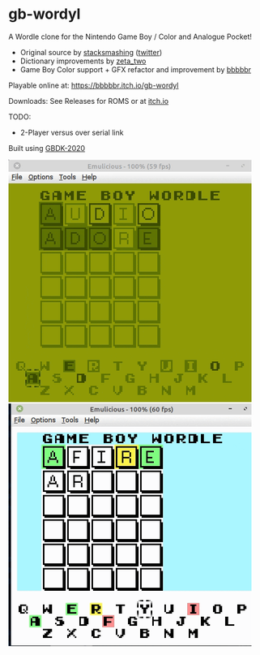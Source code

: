 # gb-wordyl

A Wordle clone for the Nintendo Game Boy / Color and Analogue Pocket!

- Original source by [stacksmashing](https://github.com/stacksmashing/gb-wordle)  ([twitter](http://twitter.com/ghidraninja))
- Dictionary improvements by [zeta_two](https://github.com/ZetaTwo/gb-wordle)
- Game Boy Color support + GFX refactor and improvement by [bbbbbr](https://github.com/bbbbbr/gb-wordle)

Playable online at: https://bbbbbr.itch.io/gb-wordyl

Downloads: See Releases for ROMS or at [itch.io]( https://bbbbbr.itch.io/gb-wordyl)

TODO:
- 2-Player versus over serial link


Built using [GBDK-2020](https://github.com/gbdk-2020/gbdk-2020)

![GB-Wordyl gameplay](/info/gb-wordyl_demo.gif)
![GB-Wordyl gameplay](/info/gb-wordyl_demo_cgb.gif)

